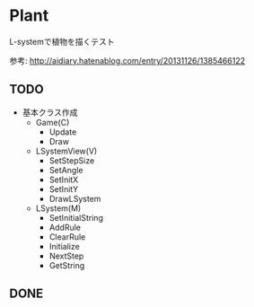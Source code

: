 # Plant
L-systemで植物を描くテスト

参考: http://aidiary.hatenablog.com/entry/20131126/1385466122

## TODO
* 基本クラス作成
    - Game(C)
        + Update
        + Draw
    - LSystemView(V)
        + SetStepSize
        + SetAngle
        + SetInitX
        + SetInitY
        + DrawLSystem
    - LSystem(M)
        + SetInitialString
        + AddRule
        + ClearRule
        + Initialize
        + NextStep
        + GetString

## DONE

